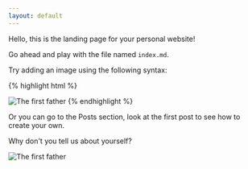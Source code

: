 ```yaml
---
layout: default
---
```


Hello, this is the landing page for your personal website!

Go ahead and play with the file named `index.md`.

Try adding an image using the following syntax:

{% highlight html %}
<!-- This is how you embed an image using markdown -->
![The first father](http://octodex.github.com/images/founding-father.jpg)
{% endhighlight %}

Or you can go to the Posts section, look at the first post to see how to create your own.

Why don't you tell us about yourself?

<!-- This is how you embed an image using markdown -->
![The first father](http://octodex.github.com/images/founding-father.jpg)